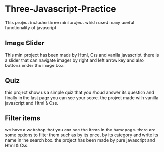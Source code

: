 # Three-Javascript-Practice
This project includes three mini project which used many useful functionality of javascript

## Image Slider
This mini project has been made by Html, Css and vanilla javascript. there is a slider that can navigate images by right and left arrow key and also buttons under the image box.


## Quiz
this project show us a simple quiz that you shoud answer its question and finally in the last page you can see your score. the project made with vanilla javascript and Html & Css.

## Filter items
we have a webshop that you can see the items in the homepage. there are some options to filter them such as by its price, by its category and write its name in the search box. the project has been made by pure javascript and Html & Css.

